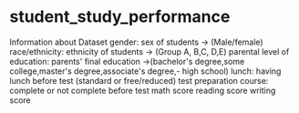 # student_study_performance

Information about Dataset
gender: sex of students -> (Male/female)
race/ethnicity: ethnicity of students -> (Group A, B,C, D,E)
parental level of education: parents' final education ->(bachelor's degree,some college,master's degree,associate's degree,- high school)
lunch: having lunch before test (standard or free/reduced)
test preparation course: complete or not complete before test
math score
reading score
writing score
